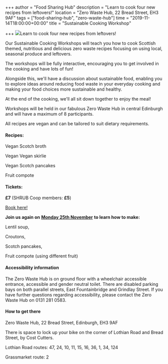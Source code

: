 +++
author = "Food Sharing Hub"
description = "Learn to cook four new recipes from leftovers!"
location = "Zero Waste Hub, 22 Bread Street, EH3 9AF"
tags = ["food-sharing-hub", "zero-waste-hub"]
time = "2019-11-14T18:00:00+00:00"
title = "Sustainable Cooking Workshop"

+++
![](https://res.cloudinary.com/shrub-co-op/image/upload/v1571248341/shrubcoop.org/media/Sustainable_cooking_workshops_idn6kh.png)Learn to cook four new recipes from leftovers!

Our Sustainable Cooking Workshops will teach you how to cook Scottish themed, nutritious and delicious zero waste recipes focusing on using local, seasonal produce and leftovers.

The workshops will be fully interactive, encouraging you to get involved in the cooking and have lots of fun!

Alongside this, we'll have a discussion about sustainable food, enabling you to explore ideas around reducing food waste in your everyday cooking and making your food choices more sustainable and healthy.

At the end of the cooking, we'll all sit down together to enjoy the meal!

Workshops will be held in our fabulous Zero Waste Hub in central Edinburgh and will have a maximum of 8 participants.

All recipes are vegan and can be tailored to suit dietary requirements.

#### Recipes:

Vegan Scotch broth

Vegan Vegan skirlie

Vegan Scotch pancakes

Fruit compote

#### **Tickets:**

**£7** (SHRUB Coop members: **£5**)

[Book here!](https://www.eventbrite.co.uk/e/sustainable-cooking-workshop-tickets-77168632457)

**Join us again on** [**Monday 25th November**](https://www.shrubcoop.org/events/sustainable-cooking-workshop-1/) **to learn how to make:**

Lentil soup,

Croutons,

Scotch pancakes,

Fruit compote (using different fruit)

#### Accessibility information

The Zero Waste Hub is on ground floor with a wheelchair accessible entrance, accessible and gender neutral toilet. There are disabled parking bays on both parallel streets, East Fountainbridge and Grindlay Street. If you have further questions regarding accessibility, please contact the Zero Waste Hub on 0131 281 0583.

#### How to get there

Zero Waste Hub, 22 Bread Street, Edinburgh, EH3 9AF

There is space to lock up your bike on the corner of Lothian Road and Bread Street, by Cost Cutters.

Lothian Road routes: 47, 24, 10, 11, 15, 16, 36, 1, 34, 124

Grassmarket route: 2